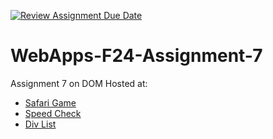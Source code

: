 [![Review Assignment Due Date](https://classroom.github.com/assets/deadline-readme-button-22041afd0340ce965d47ae6ef1cefeee28c7c493a6346c4f15d667ab976d596c.svg)](https://classroom.github.com/a/NPDM3uFp)
# WebApps-F24-Assignment-7
Assignment 7 on DOM
Hosted at:
- [Safari Game](https://github.com/44-563-WebApps-F24/44563-webapps-f24-assignment7-saivinay2223/safari.html)
- [Speed Check](https://github.com/44-563-WebApps-F24/44563-webapps-f24-assignment7-saivinay2223/precision.html)
- [Div List](https://github.com/44-563-WebApps-F24/44563-webapps-f24-assignment7-saivinay2223/divlist.html)
